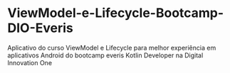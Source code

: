 # ViewModel-e-Lifecycle-Bootcamp-DIO-Everis
Aplicativo do curso ViewModel e Lifecycle para melhor experiência em aplicativos Android do bootcamp everis Kotlin Developer na Digital Innovation One
